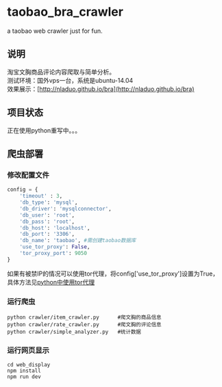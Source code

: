 # taobao_bra_crawler
a taobao web crawler just for fun.

## 说明
淘宝文胸商品评论内容爬取与简单分析。<br>
测试环境：国外vps一台，系统是ubuntu-14.04<br>
效果展示：[http://nladuo.github.io/bra](http://nladuo.github.io/bra)

## 项目状态
正在使用python重写中。。。

## 爬虫部署
### 修改配置文件
``` python
config = {
    'timeout' : 3,
    'db_type': 'mysql',
    'db_driver': 'mysqlconnector',
    'db_user': 'root',
    'db_pass': 'root',
    'db_host': 'localhost',
    'db_port': '3306',
    'db_name': 'taobao', #需创建taobao数据库
    'use_tor_proxy': False,
    'tor_proxy_port': 9050
}
```
如果有被禁IP的情况可以使用tor代理，将config['use_tor_proxy']设置为True，具体方法见[python中使用tor代理](http://nladuo.github.io/2016/07/17/python%E4%B8%AD%E4%BD%BF%E7%94%A8tor%E4%BB%A3%E7%90%86/)
### 运行爬虫
``` shell
python crawler/item_crawler.py      #爬文胸的商品信息
python crawler/rate_crawler.py      #爬文胸的评论信息
python crawler/simple_analyzer.py   #统计数据
```
### 运行网页显示
``` shell
cd web_display
npm install
npm run dev
```
